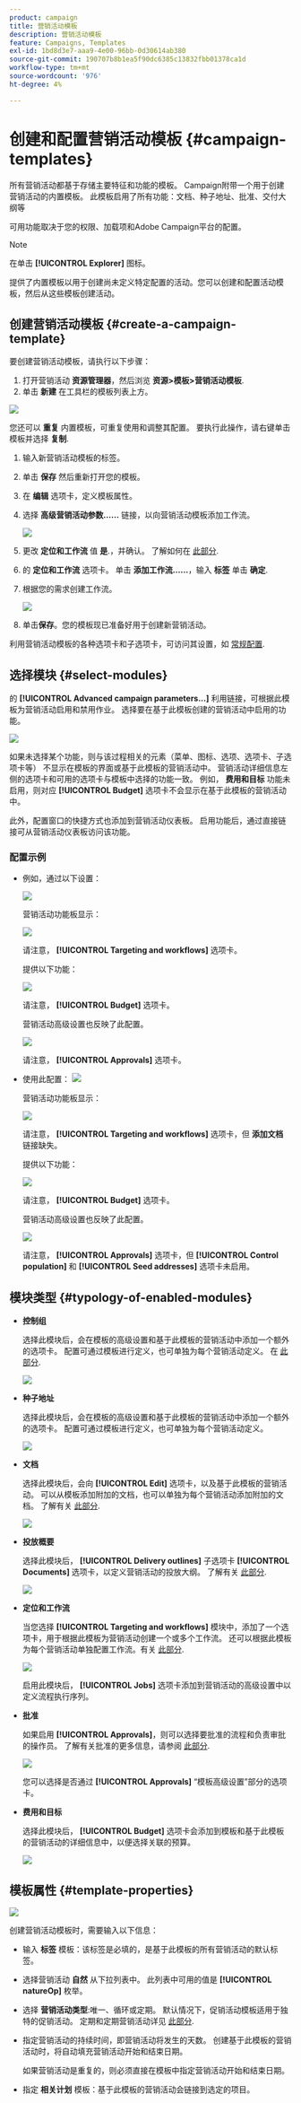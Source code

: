 ```yaml
---
product: campaign
title: 营销活动模板
description: 营销活动模板
feature: Campaigns, Templates
exl-id: 1bd8d3e7-aaa9-4e00-96bb-0d30614ab380
source-git-commit: 190707b8b1ea5f90dc6385c13832fbb01378ca1d
workflow-type: tm+mt
source-wordcount: '976'
ht-degree: 4%

---
```


# 创建和配置营销活动模板 {#campaign-templates}

所有营销活动都基于存储主要特征和功能的模板。 Campaign附带一个用于创建营销活动的内置模板。 此模板启用了所有功能：文档、种子地址、批准、交付大纲等

可用功能取决于您的权限、加载项和Adobe Campaign平台的配置。


>[!NOTE]
>
>在单击 **[!UICONTROL Explorer]** 图标。

提供了内置模板以用于创建尚未定义特定配置的活动。您可以创建和配置活动模板，然后从这些模板创建活动。

## 创建营销活动模板 {#create-a-campaign-template}

要创建营销活动模板，请执行以下步骤：

1. 打开营销活动 **资源管理器**，然后浏览 **资源>模板>营销活动模板**.
1. 单击 **新建** 在工具栏的模板列表上方。

![](assets/campaign-template-node.png)

您还可以 **重复** 内置模板，可重复使用和调整其配置。 要执行此操作，请右键单击模板并选择 **复制**.

1. 输入新营销活动模板的标签。
1. 单击 **保存** 然后重新打开您的模板。
1. 在 **编辑** 选项卡，定义模板属性。
1. 选择 **高级营销活动参数……** 链接，以向营销活动模板添加工作流。

   ![](assets/campaign-template-parameters.png)

1. 更改 **定位和工作流** 值 **是**.，并确认。 了解如何在 [此部分](#typology-of-enabled-modules).
1. 的 **定位和工作流** 选项卡。 单击 **添加工作流……**，输入 **标签** 单击 **确定**.
1. 根据您的需求创建工作流。

   ![](assets/campaign-template-create-wf.png)

1. 单击&#x200B;**保存**。您的模板现已准备好用于创建新营销活动。

利用营销活动模板的各种选项卡和子选项卡，可访问其设置，如 [常规配置](#general-configuration).

## 选择模块 {#select-modules}

的 **[!UICONTROL Advanced campaign parameters...]** 利用链接，可根据此模板为营销活动启用和禁用作业。 选择要在基于此模板创建的营销活动中启用的功能。

![](assets/campaign-template-select-modules.png)

如果未选择某个功能，则与该过程相关的元素（菜单、图标、选项、选项卡、子选项卡等） 不显示在模板的界面或基于此模板的营销活动中。 营销活动详细信息左侧的选项卡和可用的选项卡与模板中选择的功能一致。 例如， **费用和目标** 功能未启用，则对应 **[!UICONTROL Budget]** 选项卡不会显示在基于此模板的营销活动中。

此外，配置窗口的快捷方式也添加到营销活动仪表板。 启用功能后，通过直接链接可从营销活动仪表板访问该功能。

### 配置示例

* 例如，通过以下设置：

   ![](assets/campaign-template-select-functionalities.png)

   营销活动功能板显示：

   ![](assets/campaign-template-dashboard-sample-1.png)

   请注意， **[!UICONTROL Targeting and workflows]** 选项卡。

   提供以下功能：

   ![](assets/campaign-template-edit-sample-1.png)

   请注意， **[!UICONTROL Budget]** 选项卡。

   营销活动高级设置也反映了此配置。

   ![](assets/campaign-template-parameters-sample-1.png)

   请注意， **[!UICONTROL Approvals]** 选项卡。

* 使用此配置：
   ![](assets/campaign-template-dashboard-sample-2.png)

   营销活动功能板显示：

   ![](assets/campaign-template-select-functionalities-2.png)

   请注意， **[!UICONTROL Targeting and workflows]** 选项卡，但 **添加文档** 链接缺失。

   提供以下功能：

   ![](assets/campaign-template-edit-sample-2.png)

   请注意， **[!UICONTROL Budget]** 选项卡。

   营销活动高级设置也反映了此配置。

   ![](assets/campaign-template-parameters-sample-2.png)

   请注意， **[!UICONTROL Approvals]** 选项卡，但 **[!UICONTROL Control population]** 和 **[!UICONTROL Seed addresses]** 选项卡未启用。


## 模块类型 {#typology-of-enabled-modules}

* **控制组**

   选择此模块后，会在模板的高级设置和基于此模板的营销活动中添加一个额外的选项卡。 配置可通过模板进行定义，也可单独为每个营销活动定义。 在 [此部分](marketing-campaign-deliveries.md#defining-a-control-group).

   ![](assets/template-activate-1.png)


* **种子地址**

   选择此模块后，会在模板的高级设置和基于此模板的营销活动中添加一个额外的选项卡。 配置可通过模板进行定义，也可单独为每个营销活动定义。

   ![](assets/template-activate-2.png)

* **文档**

   选择此模块后，会向 **[!UICONTROL Edit]** 选项卡，以及基于此模板的营销活动。 可以从模板添加附加的文档，也可以单独为每个营销活动添加附加的文档。 了解有关 [此部分](marketing-campaign-deliveries.md#manage-associated-documents).

   ![](assets/template-activate-3.png)

* **投放概要**

   选择此模块后， **[!UICONTROL Delivery outlines]** 子选项卡 **[!UICONTROL Documents]** 选项卡，以定义营销活动的投放大纲。 了解有关 [此部分](marketing-campaign-assets.md#delivery-outlines).

   ![](assets/template-activate-4.png)

* **定位和工作流**

   当您选择 **[!UICONTROL Targeting and workflows]** 模块中，添加了一个选项卡，用于根据此模板为营销活动创建一个或多个工作流。 还可以根据此模板为每个营销活动单独配置工作流。有关 [此部分](marketing-campaign-deliveries.md#build-the-main-target-in-a-workflow).

   ![](assets/template-activate-5.png)

   启用此模块后， **[!UICONTROL Jobs]** 选项卡添加到营销活动的高级设置中以定义流程执行序列。

* **批准**

   如果启用 **[!UICONTROL Approvals]**，则可以选择要批准的流程和负责审批的操作员。 了解有关批准的更多信息，请参阅 [此部分](marketing-campaign-approval.md#select-reviewers).

   ![](assets/template-activate-6.png)

   您可以选择是否通过 **[!UICONTROL Approvals]** “模板高级设置”部分的选项卡。

* **费用和目标**

   选择此模块后， **[!UICONTROL Budget]** 选项卡会添加到模板和基于此模板的营销活动的详细信息中，以便选择关联的预算。

   ![](assets/template-activate-7.png)


## 模板属性 {#template-properties}

![](assets/template-op-type.png)

创建营销活动模板时，需要输入以下信息：

* 输入 **标签** 模板：该标签是必填的，是基于此模板的所有营销活动的默认标签。
* 选择营销活动 **自然** 从下拉列表中。 此列表中可用的值是 **[!UICONTROL natureOp]** 枚举。
   <!--
  >[!NOTE]
  >
  >For more information on enumerations, refer to the [Getting Started](../../platform/using/managing-enumerations.md) section.-->

* 选择 **营销活动类型**:唯一、循环或定期。 默认情况下，促销活动模板适用于独特的促销活动。 定期和定期营销活动详见 [此部分](recurring-periodic-campaigns.md).
* 指定营销活动的持续时间，即营销活动将发生的天数。 创建基于此模板的营销活动时，将自动填充营销活动开始和结束日期。

   如果营销活动是重复的，则必须直接在模板中指定营销活动开始和结束日期。

* 指定 **相关计划** 模板：基于此模板的营销活动会链接到选定的项目。

<!--
## Track campaign execution{#campaign-reverse-scheduling}

You can create a schedule for a campaign and track accomplishments, for instance to prepare an event schedule for a specific date. Campaign templates now let you calculate the start date of a task based on the end date of a campaign.


In the task configuration box, go to the **[!UICONTROL Implementation schedule]** area and check the **[!UICONTROL The start date is calculated based on the campaign end date]** box. (Here, "start date" is the task start date). Go to the **[!UICONTROL Start]** field and enter an interval: the task will start this long before the campaign end date. If you enter a period which is longer than the campaign is set to last, the task will begin before the campaign.

![](assets/mrm_task_in_template_start_date.png)

When you create a campaign using this template, the task start date will be calculated automatically. However, you can always change it later.-->
